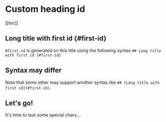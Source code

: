 # Custom heading id

[[toc]]

## Long title with first id {#first-id}

`#first-id` is generated on this title using the following syntax `## Long title with first id {#first-id}`

## Syntax may differ

Note that some other may support another syntax like `## [Long title with first id](#first-id)`.

## Let's go!

It's time to test some special chars...
